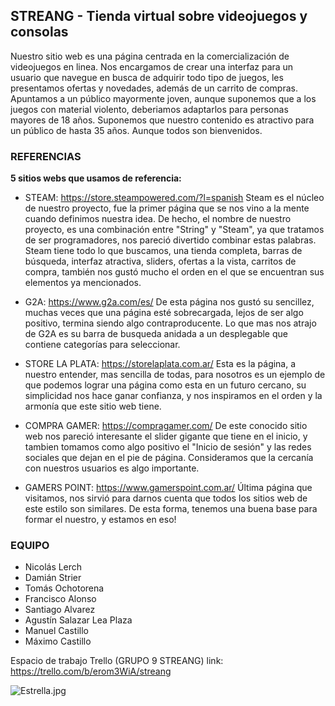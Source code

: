 ## STREANG - Tienda virtual sobre videojuegos y consolas
Nuestro sitio web es una página centrada en la comercialización de videojuegos en linea. Nos encargamos de crear una interfaz para un usuario que navegue en busca de adquirir todo tipo de juegos, les presentamos ofertas y novedades, además de un carrito de compras.
Apuntamos a un público mayormente joven, aunque suponemos que a los juegos con material violento, deberiamos adaptarlos para personas mayores de 18 años. Suponemos que nuestro contenido es atractivo para un público de hasta 35 años. Aunque todos son bienvenidos.

### REFERENCIAS
**5 sitios webs que usamos de referencia:**
* STEAM: https://store.steampowered.com/?l=spanish
Steam es el núcleo de nuestro proyecto, fue la primer página que se nos vino a la mente cuando definimos nuestra idea. De hecho, el nombre de nuestro proyecto, es una combinación entre "String" y "Steam", ya que tratamos de ser programadores, nos pareció divertido combinar estas palabras.
Steam tiene todo lo que buscamos, una tienda completa, barras de búsqueda, interfaz atractiva, sliders, ofertas a la vista, carritos de compra, también nos gustó mucho el orden en el que se encuentran sus elementos ya mencionados.

* G2A: https://www.g2a.com/es/
De esta página nos gustó su sencillez, muchas veces que una página esté sobrecargada, lejos de ser algo positivo, termina siendo algo contraproducente. Lo que mas nos atrajo de G2A es su barra de busqueda anidada a un desplegable que contiene categorías para seleccionar.

* STORE LA PLATA: https://storelaplata.com.ar/
Esta es la página, a nuestro entender, mas sencilla de todas, para nosotros es un ejemplo de que podemos lograr una página como esta en un futuro cercano, su simplicidad nos hace ganar confianza, y nos inspiramos en el orden y la armonía que este sitio web tiene.

* COMPRA GAMER: https://compragamer.com/
De este conocido sitio web nos pareció interesante el slider gigante que tiene en el inicio, y tambien tomamos como algo positivo el "Inicio de sesión" y las redes sociales que dejan en el pie de página. Consideramos que la cercanía con nuestros usuarios es algo importante.

* GAMERS POINT: https://www.gamerspoint.com.ar/
Última página que visitamos, nos sirvió para darnos cuenta que todos los sitios web de este estilo son similares. De esta forma, tenemos una buena base para formar el nuestro, y estamos en eso!


### EQUIPO
* Nicolás Lerch
* Damián Strier
* Tomás Ochotorena
* Francisco Alonso
* Santiago Alvarez
* Agustín Salazar Lea Plaza
* Manuel Castillo
* Máximo Castillo 

Espacio de trabajo Trello (GRUPO 9 STREANG)
link: https://trello.com/b/erom3WiA/streang

![Estrella.jpg](https://i.postimg.cc/7ZwCC7Tw/Estrella.jpg)